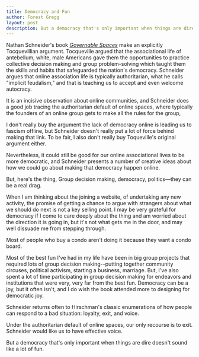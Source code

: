 ```yaml
---
title: Democracy and Fun
author: Forest Gregg
layout: post 
description: But a democracy that's only important when things are dire doesn't sound like a lot of fun.
---
```


Nathan Schneider's book [*Governable
Spaces*](https://nathanschneider.info/books/governable-spaces/_) make
an explicitly Tocquevillian argument. Tocqueville argued that the
associational life of antebellum, white, male Americans gave them the
opportunities to practice collective decision making and group
problem-solving which taught them the skills and habits that
safeguarded the nation's democracy. Schneider argues that online
association life is typically authoritarian, what he calls "implicit
feudalism," and that is teaching us to accept and even welcome
autocracy.

It is an incisive observation about online communities, and Schneider
does a good job tracing the authoritarian default of online spaces,
where typically the founders of an online group gets to make all the
rules for the group,

I don't really buy the argument the lack of democracy online is
leading us to fascism offline, but Schneider doesn't really put a lot
of force behind making that link. To be fair, I also don't really buy
Toqueville's original argument either.

Nevertheless, it could still be good for our online associational
lives to be more democratic, and Schneider presents a number of
creative ideas about how we could go about making that democracy
happen online.

But, here's the thing, Group decision making, democracy, politics—they
can be a real drag.

When I am thinking about the joining a website, of undertaking any new
activity, the promise of getting a chance to argue with strangers
about what we should do next is not a key selling point.  I may be
very grateful for democracy if I come to care deeply about the thing
and am worried about the direction it is going in, but it's not what
gets me in the door, and may well dissuade me from stepping through.

Most of people who buy a condo aren't doing it because they want a
condo board.

Most of the best fun I've had in my life have been in big group
projects that required lots of group decision making--putting together
community circuses, political activism, starting a business,
marriage. But, I've also spent a lot of time participating in group
decision making for endeavors and institutions that were very, very
far from the best fun. Democracy can be a joy, but it often isn't, and
I do wish the book attended more to designing for democratic joy.

Schneider returns often to Hirschman's classic enumerations of how
people can respond to a bad situation: loyalty, exit, and voice.

Under the authoritarian default of online spaces, our only recourse is
to exit. Schneider would like us to have effective voice.

But a democracy that's only important when things are dire doesn't
sound like a lot of fun.

 
